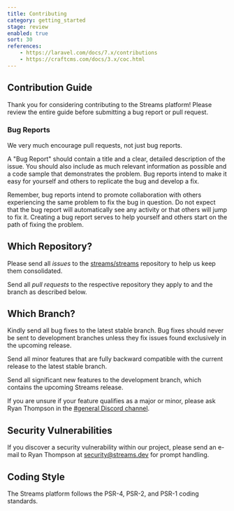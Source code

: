 ```yaml
---
title: Contributing
category: getting_started
stage: review
enabled: true
sort: 30
references:
    - https://laravel.com/docs/7.x/contributions
    - https://craftcms.com/docs/3.x/coc.html
---
```


## Contribution Guide

Thank you for considering contributing to the Streams platform! Please review the entire guide before submitting a bug report or pull request.

### Bug Reports

We very much encourage pull requests, not just bug reports.

A "Bug Report" should contain a title and a clear, detailed description of the issue. You should also include as much relevant information as possible and a code sample that demonstrates the problem. Bug reports intend to make it easy for yourself and others to replicate the bug and develop a fix.

Remember, bug reports intend to promote collaboration with others experiencing the same problem to fix the bug in question. Do not expect that the bug report will automatically see any activity or that others will jump to fix it. Creating a bug report serves to help yourself and others start on the path of fixing the problem.

## Which Repository?

Please send all *issues* to the [streams/streams](https://github.com/laravel-streams/streams) repository to help us keep them consolidated.

Send all *pull requests* to the respective repository they apply to and the branch as described below.

## Which Branch?

Kindly send all bug fixes to the latest stable branch. Bug fixes should never be sent to development branches unless they fix issues found exclusively in the upcoming release.
 
Send all minor features that are fully backward compatible with the current release to the latest stable branch.

Send all significant new features to the development branch, which contains the upcoming Streams release.

If you are unsure if your feature qualifies as a major or minor, please ask Ryan Thompson in the [#general Discord channel](https://discord.gg/NsEcFQM).

## Security Vulnerabilities

If you discover a security vulnerability within our project, please send an e-mail to Ryan Thompson at security@streams.dev for prompt handling.

## Coding Style

The Streams platform follows the PSR-4, PSR-2, and PSR-1 coding standards.

